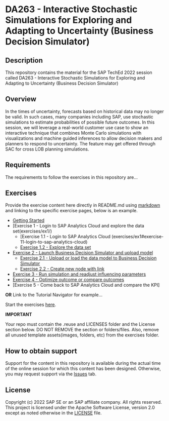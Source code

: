 # DA263 - Interactive Stochastic Simulations for Exploring and Adapting to Uncertainty (Business Decision Simulator)

## Description

This repository contains the material for the SAP TechEd 2022 session called DA263 - Interactive Stochastic Simulations for Exploring and Adapting to Uncertainty (Business Decision Simulator)

## Overview

In the times of uncertainty, forecasts based on historical data may no longer be valid. In such cases, many companies including SAP, use stochastic simulations to estimate probabilities of possible future outcomes. In this session, we will leverage a real-world customer use case to show an interactive technique that combines Monte Carlo simulations with visualizations and machine guided inferences to allow decision makers and planners to respond to uncertainty. The feature may get offered through SAC for cross LOB planning simulations.

## Requirements

The requirements to follow the exercises in this repository are...

## Exercises

Provide the exercise content here directly in README.md using [markdown](https://guides.github.com/features/mastering-markdown/) and linking to the specific exercise pages, below is an example.

- [Getting Started](exercises/ex0/)
- [Exercise 1 - Login to SAP Analytics Cloud and explore the data set(exercises/ex1/)
    - [Exercise 1.1 - Login to SAP Analytics Cloud (exercises/ex1#exercise-11-login-to-sap-analytics-cloud)
    - [Exercise 1.2 - Explore the data set](exercises/ex1#exercise-12-explore-the-data-set)
- [Exercise 2 - Launch Business Decision Simulator and upload model](exercises/ex2/)
    - [Exercise 2.1 - Upload or load the data model to Business Decision Simulator](exercises/ex2#exercise-21-upload-or-load-the-data-model-to-business-decision-simulator)
    - [Exercise 2.2 - Create new node with link](exercises/ex2#exercise-22-create-new-node-with-link)
- [Exercise 3 - Run simulation and readjust influencing parameters]()
- [Exercise 4 - Optimize outcome or compare outcomes]()
- [Exercise 5 - Come back to SAP Analytics Cloud and compare the KPI]

  
**OR** Link to the Tutorial Navigator for example...

Start the exercises [here](https://developers.sap.com/tutorials/abap-environment-trial-onboarding.html).

**IMPORTANT**

Your repo must contain the .reuse and LICENSES folder and the License section below. DO NOT REMOVE the section or folders/files. Also, remove all unused template assets(images, folders, etc) from the exercises folder. 

## How to obtain support

Support for the content in this repository is available during the actual time of the online session for which this content has been designed. Otherwise, you may request support via the [Issues](../../issues) tab.

## License
Copyright (c) 2022 SAP SE or an SAP affiliate company. All rights reserved. This project is licensed under the Apache Software License, version 2.0 except as noted otherwise in the [LICENSE](LICENSES/Apache-2.0.txt) file.
